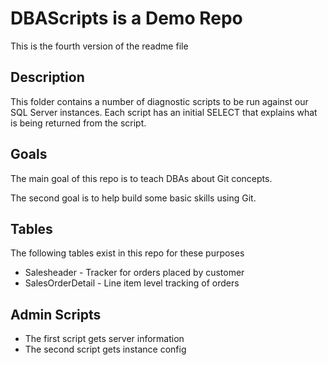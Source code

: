 # DBAScripts is a Demo Repo

This is the fourth version of the readme file

## Description
This folder contains a number of diagnostic scripts to be run against our SQL Server instances. Each script has an initial SELECT that explains what is being returned from the script.

## Goals
The main goal of this repo is to teach DBAs about Git concepts.

The second goal is to help build some basic skills using Git.

## Tables
The following tables exist in this repo for these purposes

- Salesheader - Tracker for orders placed by customer
- SalesOrderDetail - Line item level tracking of orders

## Admin Scripts
- The first script gets server information
- The second script gets instance config
